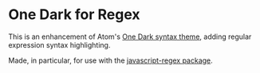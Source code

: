 # One Dark for Regex
This is an enhancement of Atom's [One Dark syntax theme](https://github.com/atom/atom/tree/master/packages/one-dark-syntax), adding regular expression syntax highlighting.

Made, in particular, for use with the [javascript-regex package](https://github.com/wizard04wsu/javascript-regex).
